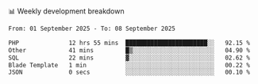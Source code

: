 📊 Weekly development breakdown
<!--START_SECTION:waka-->

```txt
From: 01 September 2025 - To: 08 September 2025

PHP              12 hrs 55 mins  ███████████████████████░░   92.15 %
Other            41 mins         █▒░░░░░░░░░░░░░░░░░░░░░░░   04.90 %
SQL              22 mins         ▓░░░░░░░░░░░░░░░░░░░░░░░░   02.62 %
Blade Template   1 min           ░░░░░░░░░░░░░░░░░░░░░░░░░   00.22 %
JSON             0 secs          ░░░░░░░░░░░░░░░░░░░░░░░░░   00.10 %
```

<!--END_SECTION:waka-->
